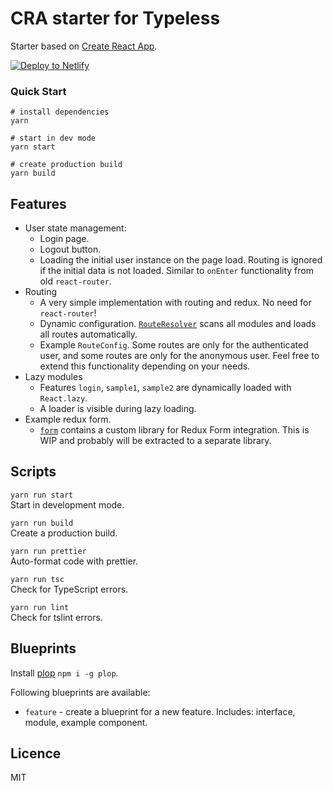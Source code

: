 # CRA starter for Typeless


Starter based on [Create React App](https://github.com/facebook/create-react-app).  

[![Deploy to Netlify](https://www.netlify.com/img/deploy/button.svg)](https://app.netlify.com/start/deploy?repository=https://github.com/typeless-js/create-react-app-starter)

### Quick Start

```
# install dependencies
yarn

# start in dev mode
yarn start

# create production build
yarn build
```

## Features
- User state management:
  - Login page.
  - Logout button.
  - Loading the initial user instance on the page load. Routing is ignored if the initial data is not loaded. Similar to `onEnter` functionality from old `react-router`.
- Routing
  - A very simple implementation with routing and redux. No need for `react-router`!
  - Dynamic configuration. [`RouteResolver`](/src/components/RouteResolver.tsx) scans all modules and loads all routes automatically.
  - Example `RouteConfig`. Some routes are only for the authenticated user, and some routes are only for the anonymous user. Feel free to extend this functionality depending on your needs.
- Lazy modules
  - Features `login`, `sample1`, `sample2` are dynamically loaded with `React.lazy`.
  - A loader is visible during lazy loading.
- Example redux form.
  - [`form`](/src/form/createForm.ts) contains a custom library for Redux Form integration. This is WIP and probably will be extracted to a separate library.



## Scripts
`yarn run start`  
Start in development mode.

`yarn run build`  
Create a production build.

`yarn run prettier`  
Auto-format code with prettier.

`yarn run tsc`  
Check for TypeScript errors.

`yarn run lint`  
Check for tslint errors.


## Blueprints
Install [plop](https://www.npmjs.com/package/plop) `npm i -g plop`.  

Following blueprints are available:
- `feature` - create a blueprint for a new feature. Includes: interface, module, example component.


## Licence
MIT


